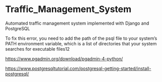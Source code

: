 # Traffic_Management_System
Automated traffic management system implemented with Django and PostgreSQL


 To fix this error, you need to add the path of the psql file to your system’s PATH environment variable, which is a list of directories that your system searches for executable files12

https://www.pgadmin.org/download/pgadmin-4-python/

https://www.postgresqltutorial.com/postgresql-getting-started/install-postgresql/

